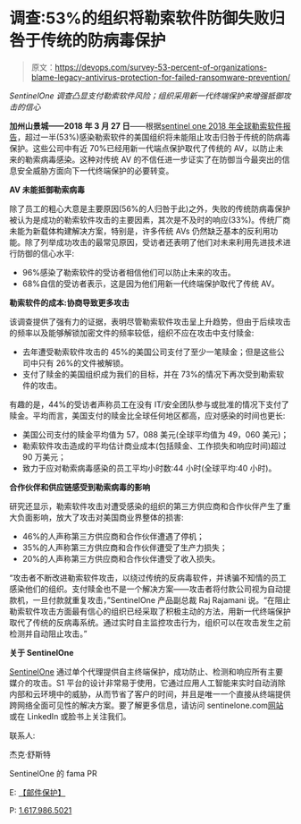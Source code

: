# 调查:53%的组织将勒索软件防御失败归咎于传统的防病毒保护

> 原文：<https://devops.com/survey-53-percent-of-organizations-blame-legacy-antivirus-protection-for-failed-ransomware-prevention/>

*SentinelOne 调查凸显支付勒索软件风险；组织采用新一代终端保护来增强抵御攻击的信心*

**加州山景城——2018 年 3 月 27 日**——根据[sentinel one 2018 年全球勒索软件报告](https://go.sentinelone.com/Q118_EMEA_Content_Ransomware-Research_Download.html)，超过一半(53%)感染勒索软件的美国组织将未能阻止攻击归咎于传统的防病毒保护。这些公司中有近 70%已经用新一代端点保护取代了传统的 AV，以防止未来的勒索病毒感染。这种对传统 AV 的不信任进一步证实了在防御当今最突出的信息安全威胁方面向下一代终端保护的必要转变。

**AV 未能抵御勒索病毒**

除了员工的粗心大意是主要原因(56%的人归咎于此)之外，失败的传统防病毒保护被认为是成功的勒索软件攻击的主要因素，其次是不及时的响应(33%)。传统厂商未能为新载体构建解决方案，特别是，许多传统 AVs 仍然缺乏基本的反利用功能。除了列举成功攻击的最常见原因，受访者还表明了他们对未来利用先进技术进行防御的信心水平:

*   96%感染了勒索软件的受访者相信他们可以防止未来的攻击。
*   68%自信的受访者表示，这是因为他们用新一代终端保护取代了传统 AV。

**勒索软件的成本:协商导致更多攻击**

该调查提供了强有力的证据，表明尽管勒索软件攻击呈上升趋势，但由于后续攻击的频率以及能够解锁加密文件的频率较低，组织不应在攻击中支付赎金:

*   去年遭受勒索软件攻击的 45%的美国公司支付了至少一笔赎金；但是这些公司中只有 26%的文件被解锁。
*   支付了赎金的美国组织成为我们的目标，并在 73%的情况下再次受到勒索软件的攻击。

有趣的是，44%的受访者声称员工在没有 IT/安全团队参与或批准的情况下支付了赎金。平均而言，美国支付的赎金比全球任何地区都高，应对感染的时间也更长:

*   美国公司支付的赎金平均值为 57，088 美元(全球平均值为 49，060 美元)；
*   勒索软件攻击造成的平均估计商业成本(包括赎金、工作损失和响应时间)超过 90 万美元；
*   致力于应对勒索病毒感染的员工平均小时数:44 小时(全球平均:40 小时)。

**合作伙伴和供应链感受到勒索病毒的影响**

研究还显示，勒索软件攻击对遭受感染的组织的第三方供应商和合作伙伴产生了重大负面影响，放大了攻击对美国商业界整体的损害:

*   46%的人声称第三方供应商和合作伙伴遭遇了停机；
*   35%的人声称第三方供应商和合作伙伴遭受了生产力损失；
*   20%的人声称第三方供应商和合作伙伴遭受了收入损失。

“攻击者不断改进勒索软件攻击，以绕过传统的反病毒软件，并诱骗不知情的员工感染他们的组织。支付赎金也不是一个解决方案——攻击者将付款公司视为自动提款机，一旦付款就重复攻击，”SentinelOne 产品副总裁 Raj Rajamani 说。“在阻止勒索软件攻击方面最有信心的组织已经采取了积极主动的方法，用新一代终端保护取代了传统的反病毒系统。通过实时自主监控攻击行为，组织可以在攻击发生之前检测并自动阻止攻击。”

**关于 SentinelOne**

[SentinelOne](https://www.sentinelone.com/) 通过单个代理提供自主终端保护，成功防止、检测和响应所有主要媒介的攻击。S1 平台的设计非常易于使用，它通过应用人工智能来实时自动消除内部和云环境中的威胁，从而节省了客户的时间，并且是唯一一个直接从终端提供跨网络全面可见性的解决方案。要了解更多信息，请访问 sentinelone.com[网站](https://sentinelone.com/)或在 LinkedIn 或脸书上关注我们。

联系人:

杰克·舒斯特

SentinelOne 的 fama PR

E: [【邮件保护】](/cdn-cgi/l/email-protection#6b385a2b0d0a060a1b1945080406)

P: [1.617.986.5021](tel:(617)%20986-5021)